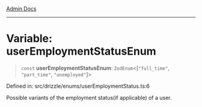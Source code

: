 [Admin Docs](/)

***

# Variable: userEmploymentStatusEnum

> `const` **userEmploymentStatusEnum**: `ZodEnum`\<\[`"full_time"`, `"part_time"`, `"unemployed"`\]\>

Defined in: src/drizzle/enums/userEmploymentStatus.ts:6

Possible variants of the employment status(if applicable) of a user.
